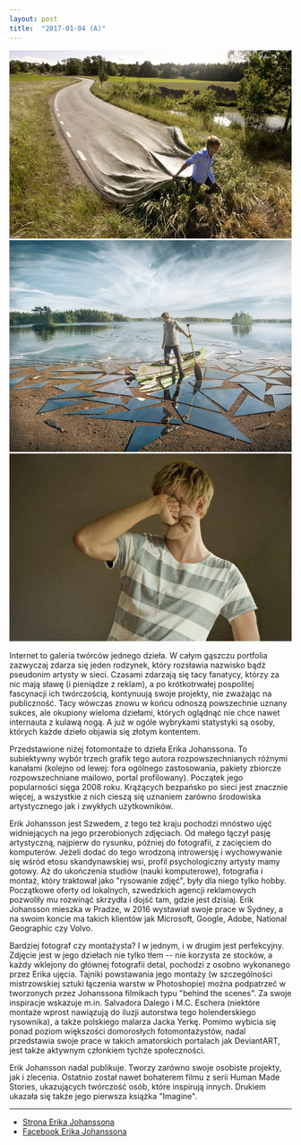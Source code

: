 ```yaml
---
layout: post
title:  "2017-01-04 (A)"
---
```


![](/assets/2017-01-04-1.jpg)
![](/assets/2017-01-04-2.jpg)
![](/assets/2017-01-04-3.jpg)

Internet to galeria twórców jednego dzieła. W całym gąszczu portfolia zazwyczaj zdarza się jeden rodzynek, który rozsławia nazwisko bądź pseudonim artysty w sieci. Czasami zdarzają się tacy fanatycy, którzy za nic mają sławę (i pieniądze z reklam), a po krótkotrwałej pospolitej fascynacji ich twórczością, kontynuują swoje projekty, nie zważając na publiczność. Tacy wówczas znowu w końcu odnoszą powszechnie uznany sukces, ale okupiony wieloma dziełami, których oglądnąć nie chce nawet internauta z kulawą nogą. A już w ogóle wybrykami statystyki są osoby, których każde dzieło objawia się złotym kontentem.

Przedstawione niżej fotomontaże to dzieła Erika Johanssona. To subiektywny wybór trzech grafik tego autora rozpowszechnianych różnymi kanałami (kolejno od lewej: fora ogólnego zastosowania, pakiety zbiorcze rozpowszechniane mailowo, portal profilowany). Początek jego popularności sięga 2008 roku. Krążących bezpańsko po sieci jest znacznie więcej, a wszystkie z nich cieszą się uznaniem zarówno środowiska artystycznego jak i zwykłych użytkowników.

Erik Johansson jest Szwedem, z tego też kraju pochodzi mnóstwo ujęć widniejących na jego przerobionych zdjęciach. Od małego łączył pasję artystyczną, najpierw do rysunku, później do fotografii, z zacięciem do komputerów. Jeżeli dodać do tego wrodzoną introwersję i wychowywanie się wśród etosu skandynawskiej wsi, profil psychologiczny artysty mamy gotowy. Aż do ukończenia studiów (nauki komputerowe), fotografia i montaż, który traktował jako "rysowanie zdjęć", były dla niego tylko hobby. Początkowe oferty od lokalnych, szwedzkich agencji reklamowych pozwoliły mu rozwinąć skrzydła i dojść tam, gdzie jest dzisiaj. Erik Johansson mieszka w Pradze, w 2016 wystawiał swoje prace w Sydney, a na swoim koncie ma takich klientów jak Microsoft, Google, Adobe, National Geographic czy Volvo. 

Bardziej fotograf czy montażysta? I w jednym, i w drugim jest perfekcyjny. Zdjęcie jest w jego dziełach nie tylko tłem -- nie korzysta ze stocków, a każdy wklejony do głównej fotografii detal, pochodzi z osobno wykonanego przez Erika ujęcia. Tajniki powstawania jego montaży (w szczególności mistrzowskiej sztuki łączenia warstw w Photoshopie) można podpatrzeć w tworzonych przez Johanssona filmikach typu "behind the scenes". Za swoje inspiracje wskazuje m.in. Salvadora Dalego i M.C. Eschera (niektóre montaże wprost nawiązują do iluzji autorstwa tego holenderskiego rysownika), a także polskiego malarza Jacka Yerkę. Pomimo wybicia się ponad poziom większości domorosłych fotomontażystów, nadal przedstawia swoje prace w takich amatorskich portalach jak DeviantART, jest także aktywnym członkiem tychże społeczności. 

Erik Johansson nadal publikuje. Tworzy zarówno swoje osobiste projekty, jak i zlecenia. Ostatnio został nawet bohaterem filmu z serii Human Made Stories, ukazujących twórczość osób, które inspirują innych. Drukiem ukazała się także jego pierwsza książka "Imagine".

-------

* [Strona Erika Johanssona](http://www.erikjohanssonphoto.com/)
* [Facebook Erika Johanssona](https://web.facebook.com/erikjohanssonphoto?_rdr)
